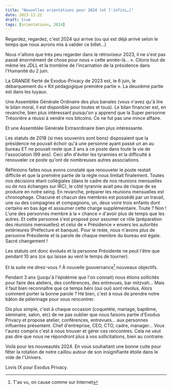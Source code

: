 ```yaml
---
title: "Nouvelles orientations pour 2024 (et l'infini…)"
date: 2023-12-22
draft: true
tags: [orientations, 2024]
---
```

Regardez, regardez, c'est 2024 qui arrive (ou qui est déjà arrivé selon le temps
que nous aurons mis à valider ce billet…)

Nous n'allons que très peu regarder dans le rétroviseur 2023, il ne s'est pas
passé énormément de chose pour nous « cette année-là… ». Citons tout de même
les JDLL et la trombine de l'incarnation de la présidence dans l'Humanité du 2
juin.

La GRANDE fierté de Exodus-Privacy de 2023 est, le 6 juin, le débarquement du «
Kit pédagogique première partie ». La deuxième partie est dans les tuyaux.

Une Assemblée Générale Ordinaire des plus banales (vous n'avez qu'à lire le
bilan moral, il est disponible pour toutes et tous). Le bilan financier est, en
revanche, bien plus intéressant puisqu'on y apprend que la Super personne
Trésorière a réussi à vendre nos bitcoins. Ce ne fut pas une mince affaire.

Et une Assemblée Générale Extraordinaire bien plus intéressante.

Les statuts de 2018 (si mes souvenirs sont bons) disposaient que la présidence ne
pouvait échoir qu'à une personne ayant passé un an au bureau ET ne pouvait reste
que 3 ans à ce poste dans toute la vie de l'association (99 ans). Ceci afin
d'éviter les tyrannies et la difficulté à renouveler ce poste qu'ont de
nombreuses autres associations.

Réflexions faites nous avons constaté que renouveler le poste restait
difficile et que la première partie de la règle nous limitait finalement.
Toutes nos décisions étant collégiales (dans le cadre de nos réunions mensuelles
ou de nos échanges sur IRC), le côté tyrannie avait peu de risque de se produire
en notre seing. En revanche, préparer les réunions mensuelles est chronophage.
Chacune et chacun des membres est possédé par un travail, une ou des compagnes
et compagnons, un, deux voire trois enfants dont certains en bas âge et asssumer
cette charge supplémentaire. Toute ? Non ! L'une des personnes membre à la «
chance » d'avoir plus de temps que les autres. Et cette personne s'est proposé
pour assumer ce rôle (préparation des réunions mensuelles) et celui de «
Présidence » envers les autorités extérieures (Préfecture et banque). Pour le
reste, nous n'avons plus de personne Présidente et la parole de chaque membre du
bureau est égale. Sacré changement !

Les statuts ont donc évolués et la personne Présidente ne peut l'être que pendant
10 ans (ce qui laisse au vent le temps de tourner).

Et la suite me direz-vous ? À nouvelle gouvernance[^1] nouveaux objectifs.

Pendant 3 ans (jusqu'à l'épidémie que l'on connait) nous étions sollicités pour
faire des ateliers, des conférences, des entrevues, bar mitzvah… Mais il faut bien
reconnaître que ce temps béni (oui oui) sont révolus. Alors comment porter la
bonne parole ? Hé bien, c'est à nous de prendre notre bâton de pèlerinage pour
vous rencontrer.

Dis plus simple, c'est à chaque occasion (coquetèle, mariage, baptême,
séminaire, salon, etc) de ne pas oublier que nous faisons partie d'Exodus
Privacy et propose atelier, conférences, entrevues… aux personnes influentes
présentent. Chef d'entreprise, CEO, CTO, cadre, manager… Vous l'aurez compris
c'est à nous trouver et gérer ces rencontres. Cela ne veut pas dire que nous ne
répondront plus à vos sollicitations, bien au contraire.

Voilà pour les nouveautés 2024. En vous souhaitant une bonne cuite pour fêter la
rotation de notre caillou autour de son insignifiante étoile dans le vide de
l'Univers.

Lovis IX pour Exodus Privacy.

[^1]: T'as vu, on cause comme sur Internet
